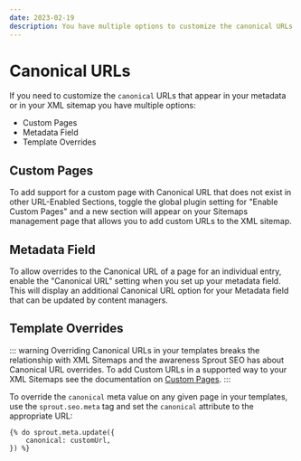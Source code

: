 ```yaml
---
date: 2023-02-19
description: You have multiple options to customize the canonical URLs that appear in your metadata or in your XML sitemaps.
---
```


# Canonical URLs

If you need to customize the `canonical` URLs that appear in your metadata or in your XML sitemap you have multiple options:

- Custom Pages
- Metadata Field
- Template Overrides

## Custom Pages

To add support for a custom page with Canonical URL that does not exist in other URL-Enabled Sections, toggle the global plugin setting for "Enable Custom Pages" and a new section will appear on your Sitemaps management page that allows you to add custom URLs to the XML sitemap.

## Metadata Field

To allow overrides to the Canonical URL of a page for an individual entry, enable the "Canonical URL" setting when you set up your metadata field. This will display an additional Canonical URL option for your Metadata field that can be updated by content managers.

## Template Overrides

::: warning
Overriding Canonical URLs in your templates breaks the relationship with XML Sitemaps and the awareness Sprout SEO has about Canonical URL overrides. To add Custom URLs in a supported way to your XML Sitemaps see the documentation on [Custom Pages](./../sitemaps/sitemaps.md#custom-urls).
:::

To override the `canonical` meta value on any given page in your templates, use the `sprout.seo.meta` tag and set the `canonical` attribute to the appropriate URL:

``` twig
{% do sprout.meta.update({
    canonical: customUrl,
}) %}
```
